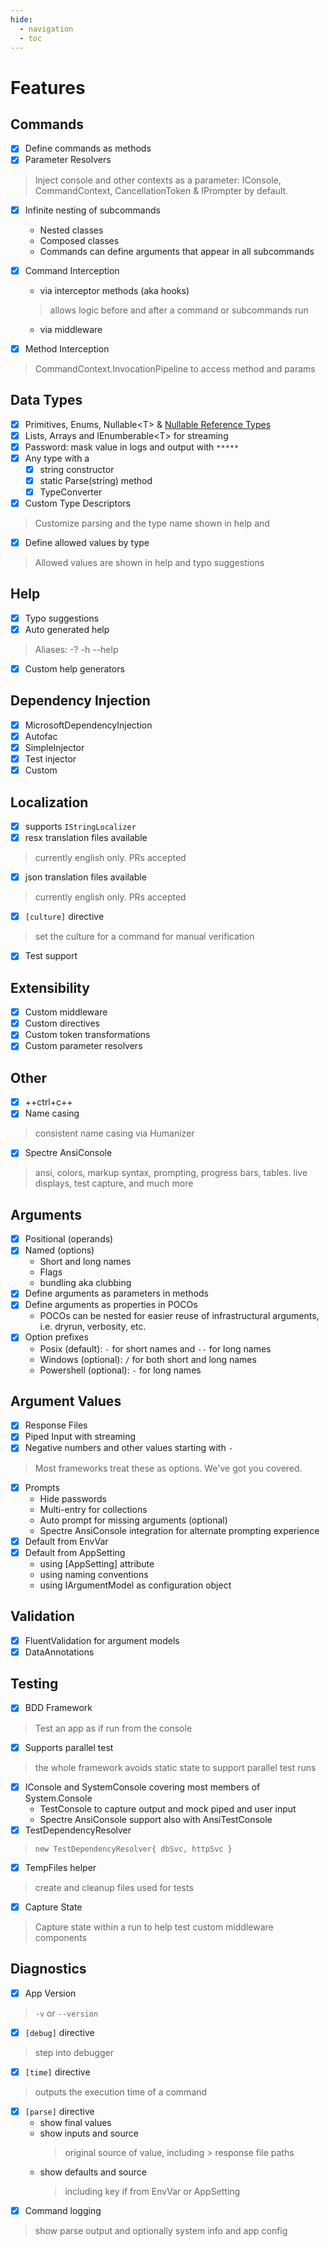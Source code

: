 ```yaml
---
hide:
  - navigation
  - toc
---
```


<style>
  .md-typeset h1 {
    margin-bottom:0.5em
  }
</style>

# Features

<div markdown="1" id="features-page">
<div markdown="1" class="feature-column">
<div markdown="1" class="feature">

## Commands

- [x] Define commands as methods
- [x] Parameter Resolvers
> Inject console and other contexts as a parameter: IConsole, CommandContext, CancellationToken & IPrompter by default.

- [x] Infinite nesting of subcommands
    - Nested classes
    - Composed classes
    - Commands can define arguments that appear in all subcommands

- [x] Command Interception
    - via interceptor methods (aka hooks)
    > allows logic before and after a command or subcommands run
    - via middleware

- [x] Method Interception
> CommandContext.InvocationPipeline to access method and params

</div>

<div markdown="1" class="feature">

## Data Types

- [x] Primitives, Enums, Nullable&lt;T&gt; & [Nullable Reference Types](https://docs.microsoft.com/en-us/dotnet/csharp/language-reference/proposals/csharp-8.0/nullable-reference-types)
- [x] Lists, Arrays and IEnumberable&lt;T&gt; for streaming
- [x] Password: mask value in logs and output with `*****`
- [x] Any type with a
    - [x] string constructor
    - [x] static Parse(string) method
    - [x] TypeConverter
- [x] Custom Type Descriptors
> Customize parsing and the type name shown in help and
- [x] Define allowed values by type
> Allowed values are shown in help and typo suggestions

</div>

<div markdown="1" class="feature">

## Help
- [x] Typo suggestions
- [x] Auto generated help
> Aliases: -? -h --help
- [x] Custom help generators

</div>

<div markdown="1" class="feature">

## Dependency Injection

- [x] MicrosoftDependencyInjection
- [x] Autofac
- [x] SimpleInjector
- [x] Test injector
- [x] Custom

</div>

<div markdown="1" class="feature">

## Localization

- [x] supports `IStringLocalizer`
- [x] resx translation files available
> currently english only. PRs accepted
- [x] json translation files available
> currently english only. PRs accepted
- [x] `[culture]` directive 
> set the culture for a command for manual verification
- [x] Test support

</div>

<div markdown="1" class="feature">

## Extensibility

- [x] Custom middleware
- [x] Custom directives
- [x] Custom token transformations
- [x] Custom parameter resolvers

</div>


<div markdown="1" class="feature">

## Other

- [x] ++ctrl+c++
- [x] Name casing
> consistent name casing via Humanizer
- [x] Spectre AnsiConsole
> ansi, colors, markup syntax, prompting, progress bars, tables. live displays, test capture, and much more

</div>
</div>

<div markdown="1" class="feature-column">
<div markdown="1" class="feature">

## Arguments

- [x] Positional (operands)
- [x] Named (options)
    - Short and long names
    - Flags
    - bundling aka clubbing
- [x] Define arguments as parameters in methods
- [x] Define arguments as properties in POCOs
    - POCOs can be nested for easier reuse of infrastructural arguments, i.e. dryrun, verbosity, etc.
- [x] Option prefixes
    - Posix (default): `-` for short names and `--` for long names
    - Windows (optional): `/` for both short and long names
    - Powershell (optional): `-` for long names
</div>

<div markdown="1" class="feature">

## Argument Values

- [x] Response Files
- [x] Piped Input with streaming
- [x] Negative numbers and other values starting with `-`
> Most frameworks treat these as options. We've got you covered.
- [x] Prompts
    - Hide passwords
    - Multi-entry for collections
    - Auto prompt for missing arguments (optional)
    - Spectre AnsiConsole integration for alternate prompting experience
- [x] Default from EnvVar
- [x] Default from AppSetting
    - using [AppSetting] attribute
    - using naming conventions
    - using IArgumentModel as configuration object

</div>

<div markdown="1" class="feature">

## Validation	
   
- [x] FluentValidation for argument models 
- [x] DataAnnotations

</div>

<div markdown="1" class="feature">

## Testing

- [x] BDD Framework
> Test an app as if run from the console
- [x] Supports parallel test
> the whole framework avoids static state to support parallel test runs
- [x] IConsole and SystemConsole covering most members of System.Console
    - TestConsole to capture output and mock piped and user input
    - Spectre AnsiConsole support also with AnsiTestConsole
- [x] TestDependencyResolver
> `new TestDependencyResolver{ dbSvc, httpSvc }`
- [x] TempFiles helper
> create and cleanup files used for tests
- [x] Capture State
> Capture state within a run to help test custom middleware components

</div>

<div markdown="1" class="feature">

## Diagnostics	

- [x] App Version
> `-v` or `--version`
- [x] `[debug]` directive
> step into debugger
- [x] `[time]` directive
> outputs the execution time of a command
- [x] `[parse]` directive
    - show final values
    - show inputs and source
      > original source of value, including > response file paths
    - show defaults and source
      > including key if from EnvVar or AppSetting
- [x] Command logging
> show parse output and optionally system info and app config

</div>

</div>
</div>